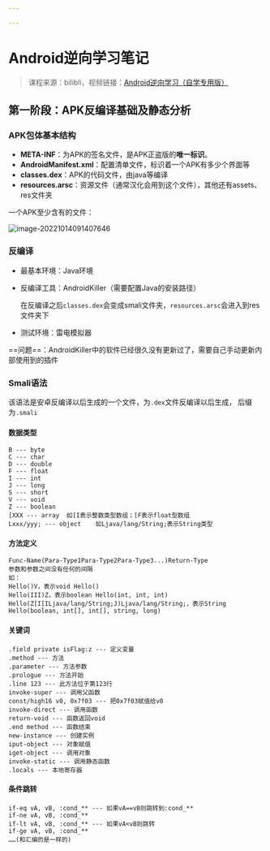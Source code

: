 ```yaml
---

---
```




# Android逆向学习笔记

> 课程来源：bilibli，视频链接：[Android逆向学习（自学专用版）](https://www.bilibili.com/video/BV19G4y1v7EG/?spm_id_from=333.337.search-card.all.click&vd_source=1685dbb19ce1624124f7b004f1afa849)



## 第一阶段：APK反编译基础及静态分析

### APK包体基本结构

* **META-INF**：为APK的签名文件，是APK正盗版的**唯一标识**。
* **AndroidManifest.xml**：配置清单文件，标识着一个APK有多少个界面等
* **classes.dex**：APK的代码文件，由java等编译
* **resources.arsc**：资源文件（通常汉化会用到这个文件），其他还有assets、res文件夹

一个APK至少含有的文件：

![image-20221014091407646](C:\Users\付文轩\AppData\Roaming\Typora\typora-user-images\image-20221014091407646.png)



### 反编译

* 最基本环境：Java环境

* 反编译工具：AndroidKiller（需要配置Java的安装路径）

  在反编译之后`classes.dex`会变成smali文件夹，`resources.arsc`会进入到res文件夹下

* 测试环境：雷电模拟器

==问题==：AndroidKiller中的软件已经很久没有更新过了，需要自己手动更新内部使用到的插件



### Smali语法

该语法是安卓反编译以后生成的一个文件，为`.dex`文件反编译以后生成， 后缀为`.smali`

#### 数据类型

```
B --- byte
C --- char
D --- double
F --- float
I --- int
J --- long
S --- short
V --- void
Z --- boolean
[XXX --- array	如[I表示整数类型数组；[F表示float型数组
Lxxx/yyy; --- object	如Ljava/lang/String;表示String类型
```

#### 方法定义

```
Func-Name(Para-Type1Para-Type2Para-Type3...)Return-Type
参数和参数之间没有任何的间隔
如：
Hello()V，表示void Hello()
Hello(III)Z，表示boolean Hello(int, int, int)
Hello(Z[I[ILjava/lang/String;J)Ljava/lang/String;，表示String Hello(boolean, int[], int[], string, long)
```

#### 关键词

```
.field private isFlag:z --- 定义变量
.method --- 方法
.parameter --- 方法参数
.prologue --- 方法开始
.line 123 --- 此方法位于第123行
invoke-super --- 调用父函数
const/high16 v0, 0x7f03 --- 把0x7f03赋值给v0
invoke-direct --- 调用函数
return-void --- 函数返回void
.end method --- 函数结束
new-instance --- 创建实例
iput-object --- 对象赋值
iget-object --- 调用对象
invoke-static --- 调用静态函数
.locals --- 本地寄存器
```

#### 条件跳转

``` --- 
if-eq vA, vB, :cond_** --- 如果vA==vB则跳转到:cond_**
if-ne vA, vB, :cond_**
if-lt vA, vB, :cond_** --- 如果vA<vB则跳转
if-ge vA, vB, :cond_**
……(和汇编的是一样的)
```

